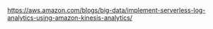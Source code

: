 https://aws.amazon.com/blogs/big-data/implement-serverless-log-analytics-using-amazon-kinesis-analytics/
